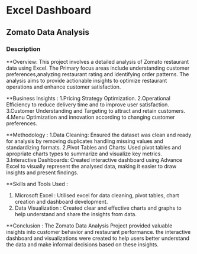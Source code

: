 # Excel Dashboard

## Zomato Data Analysis 

###  Description
**Overview:
This project involves a detailed analysis of Zomato restaurant data using Excel. 
The Primary focus areas include understanding customer preferences,analyzing 
restaurant rating and identifying order patterns. The analysis aims to provide 
actionable insights to optimize restaurant operations and enhance customer satisfaction.

**Business Insights :
1.Pricing Strategy Optimization.
2.Operational Efficiency to reduce delivery time and to improve user satisfaction.
3.Customer Understanding and Targeting to attract and retain customers.
4.Menu Optimization and innovation according to changing customer preferences.

**Methodology :
1.Data Cleaning: Ensured the dataset was clean and ready for analysis by removing duplicates
                 handling missing values and standardizing formats.
2.Pivot Tables and Charts: Used pivot tables and apropriate charts types to summarize and 
                           visualize key metrics.
3.Interactive Dashboards: Created interactive dashboard using Advance Excel to visually 
                          represent the analysed data, making it easier to draw insights and 
                          present findings.
                          
**Skills and Tools Used :
1. Microsoft Excel : Utilised excel for data cleaning, pivot tables, chart creation and
                     dashboard development.
2. Data Visualization : Created clear and effective charts and graphs to help understand and
                        share the insights from data.

**Conclusion : 
The Zomato Data Analysis Project provided valuable insights into customer behavior and restaurant
performance. the interactive dashboard and visualizations were created to help users better
understand the data and make informal decisions based on these insights.

